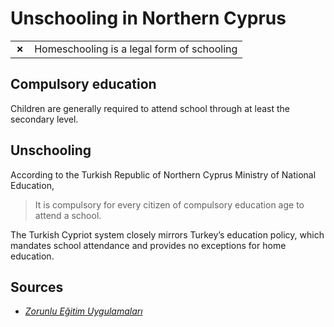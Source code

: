 # Unschooling in Northern Cyprus

|       |                                            |
| ----- | ------------------------------------------ |
| **✗** | Homeschooling is a legal form of schooling |

## Compulsory education

Children are generally required to attend school through at least the secondary level.

## Unschooling

According to the Turkish Republic of Northern Cyprus Ministry of National Education,

> It is compulsory for every citizen of compulsory education age to attend a school.

The Turkish Cypriot system closely mirrors Turkey’s education policy, which mandates school attendance and provides no exceptions for home education.

## Sources

- [_Zorunlu Eğitim Uygulamaları_](http://www.mebnet.net/node/37)

